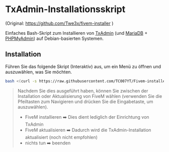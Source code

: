 # TxAdmin-Installationsskript 
(Original: https://github.com/Twe3x/fivem-installer )

Einfaches Bash-Skript zum Installieren von [TxAdmin]() (und [MariaDB]() + [PHPMyAdmin]()) auf Debian-basierten Systemen.

## Installation

Führen Sie das folgende Skript (Interaktiv) aus, um ein Menü zu öffnen und auszuwählen, was Sie möchten.

```Bash
bash <(curl -s https://raw.githubusercontent.com/TC007YT/Fivem-installer-german/main/setup.sh)
```

>Nachdem Sie dies ausgeführt haben, können Sie zwischen der Installation oder Aktualisierung von FiveM wählen (verwenden Sie die Pfeiltasten zum Navigieren und drücken Sie die Eingabetaste, um auszuwählen).
>
> * FiveM installieren ➡️ Dies dient lediglich der Einrichtung von TxAdmin
> * FiveM aktualisieren ➡️ Dadurch wird die TxAdmin-Installation aktualisiert (noch nicht empfohlen)
> * nichts tun ➡️ beenden
